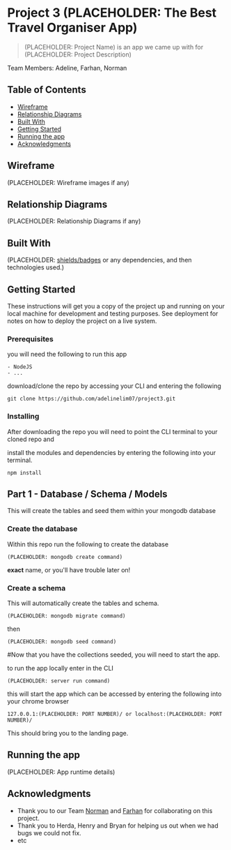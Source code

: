 # Project 3 (PLACEHOLDER: The Best Travel Organiser App)

> (PLACEHOLDER: Project Name) is an app we came up with for (PLACEHOLDER: Project Description)

Team Members: Adeline, Farhan, Norman

## Table of Contents

- [Wireframe](#wireframe)
- [Relationship Diagrams](#relationship-diagrams)
- [Built With](#built-with)
- [Getting Started](#getting-started)
- [Running the app](#running-the-app)
- [Acknowledgments](#acknowledgments)

## Wireframe

(PLACEHOLDER: Wireframe images if any)

<!--- ![Wireframe](https://github.com/adelinelim07/project3/blob/master/Wireframe-and-ERD/wireframe.png) -->

## Relationship Diagrams

(PLACEHOLDER: Relationship Diagrams if any)

<!--- ![ERD](https://github.com/adelinelim07/project3/blob/master/Wireframe-and-ERD/ERD.png) -->

## Built With

(PLACEHOLDER: [shields/badges](https://shields.io/) or any dependencies, and then technologies used.)

<!---
* [ReactJS](http://rubyonrails.org/) - The front-end used
* [mongoDB](https://www.mongodb.com/) - Database system used
* [NodeJS](https://nodejs.org/en/) - The back-end used
* [bootstrap](https://getbootstrap.com) -
...
-->

## Getting Started

These instructions will get you a copy of the project up and running on your local machine for development and testing purposes. See deployment for notes on how to deploy the project on a live system.

### Prerequisites

you will need the following to run this app

```
- NodeJS
- ...
```

download/clone the repo by accessing your CLI and entering the following

```
git clone https://github.com/adelinelim07/project3.git
```

### Installing

After downloading the repo you will need to point the CLI terminal to your cloned repo and

install the modules and dependencies by entering the following into your terminal.

```
npm install
```

## Part 1 - Database / Schema / Models

This will create the tables and seed them within your mongodb database

### Create the database

Within this repo run the following to create the database

```
(PLACEHOLDER: mongodb create command)
```

**exact**
name, or you'll have trouble later on!

### Create a schema

This will automatically create the tables and schema.

```
(PLACEHOLDER: mongodb migrate command)
```

then

```
(PLACEHOLDER: mongodb seed command)
```

#Now that you have the collections seeded, you will need to start the app.

to run the app locally enter in the CLI

```
(PLACEHOLDER: server run command)
```

this will start the app which can be accessed by entering the following into your chrome browser

```
127.0.0.1:(PLACEHOLDER: PORT NUMBER)/ or localhost:(PLACEHOLDER: PORT NUMBER)/
```

This should bring you to the landing page.

## Running the app

(PLACEHOLDER: App runtime details)

## Acknowledgments

- Thank you to our Team [Norman](https://github.com/norman87) and [Farhan](https://github.com/Hantasmagoria) for collaborating on this project.
- Thank you to Herda, Henry and Bryan for helping us out when we had bugs we could not fix.
- etc
